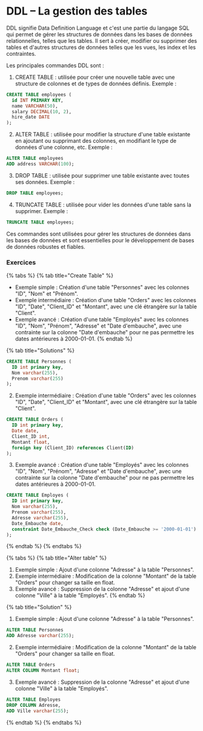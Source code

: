 # DDL – La gestion des tables

DDL signifie Data Definition Language et c'est une partie du langage SQL qui permet de gérer les structures de données dans les bases de données relationnelles, telles que les tables. Il sert à créer, modifier ou supprimer des tables et d'autres structures de données telles que les vues, les index et les contraintes.

Les principales commandes DDL sont :

1. CREATE TABLE : utilisée pour créer une nouvelle table avec une structure de colonnes et de types de données définis. Exemple :

```sql
CREATE TABLE employees (
  id INT PRIMARY KEY,
  name VARCHAR(50),
  salary DECIMAL(10, 2),
  hire_date DATE
);
```

2. ALTER TABLE : utilisée pour modifier la structure d'une table existante en ajoutant ou supprimant des colonnes, en modifiant le type de données d'une colonne, etc. Exemple :

```sql
ALTER TABLE employees
ADD address VARCHAR(100);
```

3. DROP TABLE : utilisée pour supprimer une table existante avec toutes ses données. Exemple :

```sql
DROP TABLE employees;
```

4. TRUNCATE TABLE : utilisée pour vider les données d'une table sans la supprimer. Exemple :

```sql
TRUNCATE TABLE employees;
```

Ces commandes sont utilisées pour gérer les structures de données dans les bases de données et sont essentielles pour le développement de bases de données robustes et fiables.

### Exercices

{% tabs %}
{% tab title="Create Table" %}
* Exemple simple : Création d'une table "Personnes" avec les colonnes "ID", "Nom" et "Prénom".
* Exemple intermédiaire : Création d'une table "Orders" avec les colonnes "ID", "Date", "Client\_ID" et "Montant", avec une clé étrangère sur la table "Client".
* Exemple avancé : Création d'une table "Employés" avec les colonnes "ID", "Nom", "Prénom", "Adresse" et "Date d'embauche", avec une contrainte sur la colonne "Date d'embauche" pour ne pas permettre les dates antérieures à 2000-01-01.
{% endtab %}

{% tab title="Solutions" %}
```sql
CREATE TABLE Personnes (
  ID int primary key,
  Nom varchar(255),
  Prenom varchar(255)
);
```

2. Exemple intermédiaire : Création d'une table "Orders" avec les colonnes "ID", "Date", "Client\_ID" et "Montant", avec une clé étrangère sur la table "Client".

```sql
CREATE TABLE Orders (
  ID int primary key,
  Date date,
  Client_ID int,
  Montant float,
  foreign key (Client_ID) references Client(ID)
);
```

3. Exemple avancé : Création d'une table "Employés" avec les colonnes "ID", "Nom", "Prénom", "Adresse" et "Date d'embauche", avec une contrainte sur la colonne "Date d'embauche" pour ne pas permettre les dates antérieures à 2000-01-01.

```sql
CREATE TABLE Employes (
  ID int primary key,
  Nom varchar(255),
  Prenom varchar(255),
  Adresse varchar(255),
  Date_Embauche date,
  constraint Date_Embauche_Check check (Date_Embauche >= '2000-01-01')
);
```
{% endtab %}
{% endtabs %}

{% tabs %}
{% tab title="Alter table" %}
1. Exemple simple : Ajout d'une colonne "Adresse" à la table "Personnes".
2. Exemple intermédiaire : Modification de la colonne "Montant" de la table "Orders" pour changer sa taille en float.
3. Exemple avancé : Suppression de la colonne "Adresse" et ajout d'une colonne "Ville" à la table "Employés".
{% endtab %}

{% tab title="Solution" %}
1. Exemple simple : Ajout d'une colonne "Adresse" à la table "Personnes".

```sql
ALTER TABLE Personnes
ADD Adresse varchar(255);
```

2. Exemple intermédiaire : Modification de la colonne "Montant" de la table "Orders" pour changer sa taille en float.

```sql
ALTER TABLE Orders
ALTER COLUMN Montant float;
```

3. Exemple avancé : Suppression de la colonne "Adresse" et ajout d'une colonne "Ville" à la table "Employés".

```sql
ALTER TABLE Employes
DROP COLUMN Adresse,
ADD Ville varchar(255);
```
{% endtab %}
{% endtabs %}
